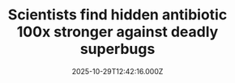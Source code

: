 ---
title: "Scientists find hidden antibiotic 100x stronger against deadly superbugs"
date: 2025-10-29T12:42:16.000Z
category: Health
externalLink: "https://www.sciencedaily.com/releases/2025/10/251029002855.htm"
image: ""
excerpt: "A team of scientists discovered a hidden antibiotic 100 times stronger than existing drugs against deadly superbugs like MRSA. The molecule had been overlooked for decades in a familiar bacterium. It shows no signs of resistance so far, offering hope in the fight against drug-resistant infections and paving the way for new approaches to antibiotic discovery.…"
---